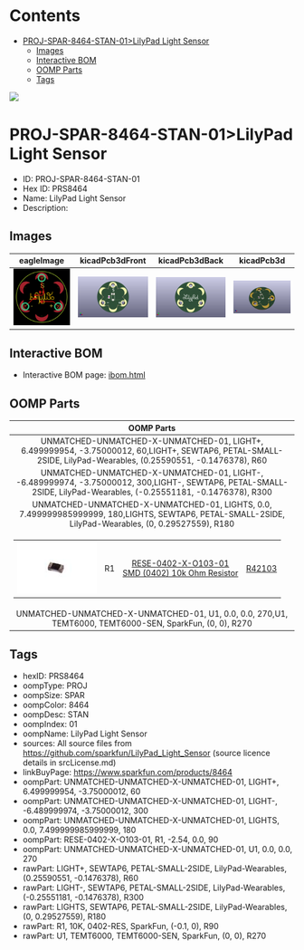 



Contents
========

* [PROJ-SPAR-8464-STAN-01>LilyPad Light Sensor](#proj-spar-8464-stan-01lilypad-light-sensor)
	* [Images](#images)
	* [Interactive BOM](#interactive-bom)
	* [OOMP Parts](#oomp-parts)
	* [Tags](#tags)
  
![][im]
# PROJ-SPAR-8464-STAN-01>LilyPad Light Sensor

- ID: PROJ-SPAR-8464-STAN-01
- Hex ID: PRS8464
- Name: LilyPad Light Sensor
- Description: 

## Images
  
  

|eagleImage|kicadPcb3dFront|kicadPcb3dBack|kicadPcb3d|
| :---: | :---: | :---: | :---: |
|[![eagleImage](eagleImage_140.png)](eagleImage_600.png)|[![kicadPcb3dFront](kicadPcb3dFront_140.png)](kicadPcb3dFront_600.png)|[![kicadPcb3dBack](kicadPcb3dBack_140.png)](kicadPcb3dBack_600.png)|[![kicadPcb3d](kicadPcb3d_140.png)](kicadPcb3d_600.png)|

## Interactive BOM

- Interactive BOM page: [ibom.html](kicad/bom/ibom.html)

## OOMP Parts
  

|OOMP Parts|
| :---: |
|UNMATCHED-UNMATCHED-X-UNMATCHED-01, LIGHT+, 6.499999954, -3.75000012, 60,LIGHT+, SEWTAP6, PETAL-SMALL-2SIDE, LilyPad-Wearables, (0.25590551, -0.1476378), R60|
|UNMATCHED-UNMATCHED-X-UNMATCHED-01, LIGHT-, -6.489999974, -3.75000012, 300,LIGHT-, SEWTAP6, PETAL-SMALL-2SIDE, LilyPad-Wearables, (-0.25551181, -0.1476378), R300|
|UNMATCHED-UNMATCHED-X-UNMATCHED-01, LIGHTS, 0.0, 7.499999985999999, 180,LIGHTS, SEWTAP6, PETAL-SMALL-2SIDE, LilyPad-Wearables, (0, 0.29527559), R180|
|<table><tr><td>![RESE-0402-X-O103-01](https://raw.githubusercontent.com/oomlout/oomlout_OOMP_parts/main/RESE-0402-X-O103-01/image_140.jpg)</td><td> R1</td><td>[RESE-0402-X-O103-01<br>SMD (0402) 10k Ohm Resistor](https://github.com/oomlout/oomlout_OOMP_parts/tree/main/RESE-0402-X-O103-01/)</td><td>[R42103](https://github.com/oomlout/oomlout_OOMP_parts/tree/main/RESE-0402-X-O103-01/)</td></tr></table>|
|UNMATCHED-UNMATCHED-X-UNMATCHED-01, U1, 0.0, 0.0, 270,U1, TEMT6000, TEMT6000-SEN, SparkFun, (0, 0), R270|

## Tags

- hexID: PRS8464
- oompType: PROJ
- oompSize: SPAR
- oompColor: 8464
- oompDesc: STAN
- oompIndex: 01
- oompName: LilyPad Light Sensor
- sources: All source files from https://github.com/sparkfun/LilyPad_Light_Sensor (source licence details in srcLicense.md)
- linkBuyPage: https://www.sparkfun.com/products/8464
- oompPart: UNMATCHED-UNMATCHED-X-UNMATCHED-01, LIGHT+, 6.499999954, -3.75000012, 60
- oompPart: UNMATCHED-UNMATCHED-X-UNMATCHED-01, LIGHT-, -6.489999974, -3.75000012, 300
- oompPart: UNMATCHED-UNMATCHED-X-UNMATCHED-01, LIGHTS, 0.0, 7.499999985999999, 180
- oompPart: RESE-0402-X-O103-01, R1, -2.54, 0.0, 90
- oompPart: UNMATCHED-UNMATCHED-X-UNMATCHED-01, U1, 0.0, 0.0, 270
- rawPart: LIGHT+, SEWTAP6, PETAL-SMALL-2SIDE, LilyPad-Wearables, (0.25590551, -0.1476378), R60
- rawPart: LIGHT-, SEWTAP6, PETAL-SMALL-2SIDE, LilyPad-Wearables, (-0.25551181, -0.1476378), R300
- rawPart: LIGHTS, SEWTAP6, PETAL-SMALL-2SIDE, LilyPad-Wearables, (0, 0.29527559), R180
- rawPart: R1, 10K, 0402-RES, SparkFun, (-0.1, 0), R90
- rawPart: U1, TEMT6000, TEMT6000-SEN, SparkFun, (0, 0), R270



[im]: kicadPcb3d_450.png
